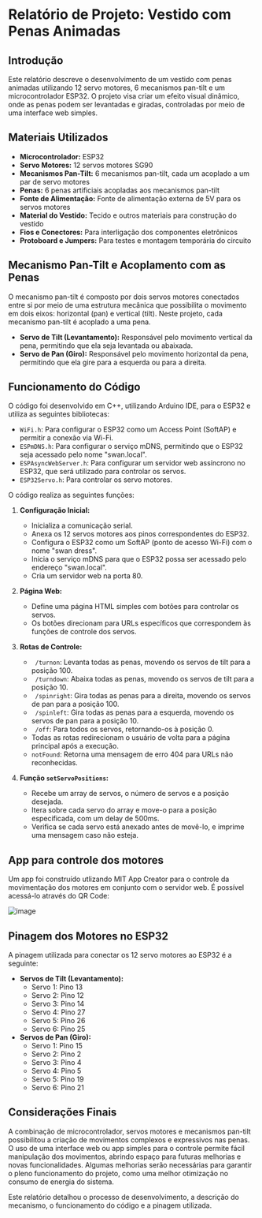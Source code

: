 # Relatório de Projeto: Vestido com Penas Animadas

## Introdução

Este relatório descreve o desenvolvimento de um vestido com penas animadas utilizando 12 servo motores, 6 mecanismos pan-tilt e um microcontrolador ESP32. O projeto visa criar um efeito visual dinâmico, onde as penas podem ser levantadas e giradas, controladas por meio de uma interface web simples.

## Materiais Utilizados

*   **Microcontrolador:** ESP32
*   **Servo Motores:** 12 servos motores SG90
*   **Mecanismos Pan-Tilt:** 6 mecanismos pan-tilt, cada um acoplado a um par de servo motores
*   **Penas:** 6 penas artificiais acopladas aos mecanismos pan-tilt
*   **Fonte de Alimentação:** Fonte de alimentação externa de 5V para os servos motores
*   **Material do Vestido:** Tecido e outros materiais para construção do vestido
*   **Fios e Conectores:** Para interligação dos componentes eletrônicos
*   **Protoboard e Jumpers:** Para testes e montagem temporária do circuito

## Mecanismo Pan-Tilt e Acoplamento com as Penas

O mecanismo pan-tilt é composto por dois servos motores conectados entre si por meio de uma estrutura mecânica que possibilita o movimento em dois eixos: horizontal (pan) e vertical (tilt). Neste projeto, cada mecanismo pan-tilt é acoplado a uma pena.

*   **Servo de Tilt (Levantamento):** Responsável pelo movimento vertical da pena, permitindo que ela seja levantada ou abaixada.
*   **Servo de Pan (Giro):** Responsável pelo movimento horizontal da pena, permitindo que ela gire para a esquerda ou para a direita.

## Funcionamento do Código

O código foi desenvolvido em C++, utilizando Arduino IDE, para o ESP32 e utiliza as seguintes bibliotecas:

*   `WiFi.h`: Para configurar o ESP32 como um Access Point (SoftAP) e permitir a conexão via Wi-Fi.
*   `ESPmDNS.h`: Para configurar o serviço mDNS, permitindo que o ESP32 seja acessado pelo nome "swan.local".
*   `ESPAsyncWebServer.h`: Para configurar um servidor web assíncrono no ESP32, que será utilizado para controlar os servos.
*   `ESP32Servo.h`: Para controlar os servo motores.

O código realiza as seguintes funções:

1.  **Configuração Inicial:**
    *   Inicializa a comunicação serial.
    *   Anexa os 12 servos motores aos pinos correspondentes do ESP32.
    *   Configura o ESP32 como um SoftAP (ponto de acesso Wi-Fi) com o nome "swan dress".
    *   Inicia o serviço mDNS para que o ESP32 possa ser acessado pelo endereço "swan.local".
    *   Cria um servidor web na porta 80.

2.  **Página Web:**
    *   Define uma página HTML simples com botões para controlar os servos.
    *   Os botões direcionam para URLs específicos que correspondem às funções de controle dos servos.

3.  **Rotas de Controle:**
    *   ` /turnon`: Levanta todas as penas, movendo os servos de tilt para a posição 100.
    *   ` /turndown`: Abaixa todas as penas, movendo os servos de tilt para a posição 10.
    *   ` /spinright`: Gira todas as penas para a direita, movendo os servos de pan para a posição 100.
    *   ` /spinleft`: Gira todas as penas para a esquerda, movendo os servos de pan para a posição 10.
    *   ` /off`: Para todos os servos, retornando-os à posição 0.
    *   Todas as rotas redirecionam o usuário de volta para a página principal após a execução.
    *   `notFound`: Retorna uma mensagem de erro 404 para URLs não reconhecidas.

4.  **Função `setServoPositions`:**
    *   Recebe um array de servos, o número de servos e a posição desejada.
    *   Itera sobre cada servo do array e move-o para a posição especificada, com um delay de 500ms.
    *   Verifica se cada servo está anexado antes de movê-lo, e imprime uma mensagem caso não esteja.

## App para controle dos motores

Um app foi construído utlizando MIT App Creator para o controle da movimentação dos motores em conjunto com o servidor web. É possível acessá-lo através do QR Code:

![image](https://github.com/user-attachments/assets/b1f43192-11d3-486e-84c6-dbc2fe5efde0)

## Pinagem dos Motores no ESP32

A pinagem utilizada para conectar os 12 servo motores ao ESP32 é a seguinte:

*   **Servos de Tilt (Levantamento):**
    *   Servo 1: Pino 13
    *   Servo 2: Pino 12
    *   Servo 3: Pino 14
    *   Servo 4: Pino 27
    *   Servo 5: Pino 26
    *   Servo 6: Pino 25
*   **Servos de Pan (Giro):**
    *   Servo 1: Pino 15
    *   Servo 2: Pino 2
    *   Servo 3: Pino 4
    *   Servo 4: Pino 5
    *   Servo 5: Pino 19
    *   Servo 6: Pino 21

## Considerações Finais

A combinação de microcontrolador, servos motores e mecanismos pan-tilt possibilitou a criação de movimentos complexos e expressivos nas penas. O uso de uma interface web ou app simples para o controle permite fácil manipulação dos movimentos, abrindo espaço para futuras melhorias e novas funcionalidades. Algumas melhorias serão necessárias para garantir o pleno funcionamento do projeto, como uma melhor otimização no consumo de energia do sistema.

Este relatório detalhou o processo de desenvolvimento, a descrição do mecanismo, o funcionamento do código e a pinagem utilizada.
